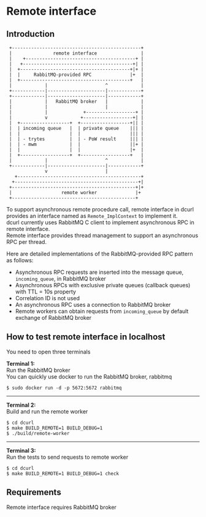 # Remote interface
## Introduction

```
 +-----------------------------------------------+
 |               remote interface                |
 |    +----------------------------------------+ |
 |   +----------------------------------------+| |
 |  +----------------------------------------+|+ |
 |  |     RabbitMQ-provided RPC              |+  |
 |  +----------------------------------------+   |
 |            |                     ^            |
 +------------|---------------------|------------+
 +------------|---------------------|------------+
 |            |   RabbitMQ broker   |            |
 |            |                     |            |
 |            |             +------------------+ |
 |            v            +------------------+| |
 |  +------------------+  +------------------+|| |
 |  | incoming queue   |  | private queue    ||| |
 |  |                  |  |                  ||| |
 |  | - trytes         |  | - PoW result     ||| |
 |  | - mwm            |  |                  ||+ |
 |  |                  |  |                  |+  |
 |  +------------------+  +------------------+   |
 |            |                     ^            |
 +------------|---------------------|------------+
              v                     |
   +---------------------------------------------+
  +---------------------------------------------+|
 +---------------------------------------------+|+
 |                  remote worker              |+
 +---------------------------------------------+
```
To support asynchronous remote procedure call, remote interface in dcurl provides an interface named as `Remote_ImplContext` to implement it.\
dcurl currently uses RabbitMQ C client to implement asynchronous RPC in remote interface.\
Remote interface provides thread management to support an asynchronous RPC per thread.

Here are detailed implementations of the RabbitMQ-provided RPC pattern as follows:
* Asynchronous RPC requests are inserted into the message queue, `incoming_queue`, in RabbitMQ broker
* Asynchronous RPCs with exclusive private queues (callback queues) with TTL = 10s property
* Correlation ID is not used
* An asynchronous RPC uses a connection to RabbitMQ broker
* Remote workers can obtain requests from `incoming_queue` by default exchange of RabbitMQ broker

## How to test remote interface in localhost
You need to open three terminals

**Terminal 1:**\
Run the RabbitMQ broker\
You can quickly use docker to run the RabbitMQ broker, rabbitmq
```
$ sudo docker run -d -p 5672:5672 rabbitmq
```

---

**Terminal 2:**\
Build and run the remote worker
```
$ cd dcurl
$ make BUILD_REMOTE=1 BUILD_DEBUG=1
$ ./build/remote-worker
```

---

**Terminal 3:**\
Run the tests to send requests to remote worker
```
$ cd dcurl
$ make BUILD_REMOTE=1 BUILD_DEBUG=1 check
```

## Requirements
Remote interface requires RabbitMQ broker
